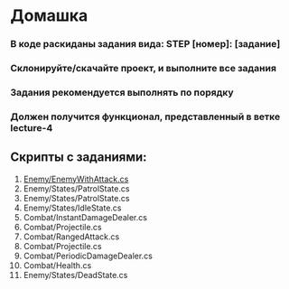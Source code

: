 # Домашка
### В коде раскиданы задания вида: STEP [номер]: [задание]
### Склонируйте/скачайте проект, и выполните все задания
### Задания рекомендуется выполнять по порядку
### Должен получится функционал, представленный в ветке lecture-4
## Скрипты с заданиями:
1. [Enemy/EnemyWithAttack.cs](https://github.com/KGr1sha/BHS-Camp/blob/homework-4/Assets/Scripts/Enemy/EnemyWithAttack.cs#L33)
2. Enemy/States/PatrolState.cs
3. Enemy/States/PatrolState.cs
4. Enemy/States/IdleState.cs
5. Combat/InstantDamageDealer.cs
6. Combat/Projectile.cs
7. Combat/RangedAttack.cs
8. Combat/Projectile.cs
9. Combat/PeriodicDamageDealer.cs
10. Combat/Health.cs
11. Enemy/States/DeadState.cs
